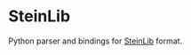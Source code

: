 # SteinLib

Python parser and bindings for [SteinLib](http://steinlib.zib.de/steinlib.php) format.

